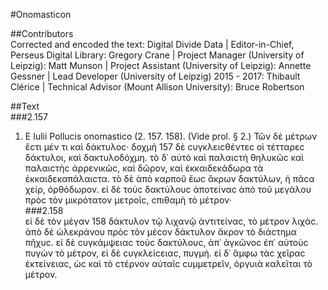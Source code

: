 #Onomasticon  

##Contributors  
Corrected and encoded the text: Digital Divide Data | Editor-in-Chief, Perseus Digital Library: Gregory Crane | Project Manager (University of Leipzig): Matt Munson | Project Assistant (University of Leipzig): Annette Gessner | Lead Developer (University of Leipzig) 2015 - 2017: Thibault Clérice | Technical Advisor (Mount Allison University): Bruce Robertson  

##Text  
###2.157  
1. E Iulii Pollucis onomastico (2. 157. 158). (Vide prol. § 2.) Τῶν δὲ μέτρων ἔϲτι μέν τι καὶ δάκτυλοϲ· δοχμὴ 157 δὲ ϲυγκλειϲθέντεϲ οἱ τέτταρεϲ δάκτυλοι, καὶ δακτυλοδόχμη. τὸ δ᾿ αὐτὸ καὶ παλαιϲτὴ θηλυκῶϲ καὶ παλαιϲτὴϲ ἀρρενικῶϲ, καὶ δῶρον, καὶ ἑκκαιδεκάδωρα τὰ ἑκκαιδεκαπάλαιϲτα. τὸ δὲ ἀπὸ καρποῦ ἕωϲ ἄκρων δακτύλων, ἡ πᾶϲα χείρ, ὀρθόδωρον. εἰ δὲ τοὺϲ δακτύλουϲ ἀποτείναϲ ἀπὸ τοῦ μεγάλου πρὸϲ τὸν μικρότατον μετροῖϲ, ϲπιθαμὴ τὸ μέτρον·  
###2.158  
εἰ δὲ τὸν μέγαν 158 δάκτυλον τῷ λιχανῷ ἀντιτείναϲ, τὸ μέτρον λιχάϲ. ἀπὸ δὲ ὠλεκράνου πρὸϲ τὸν μέϲον δάκτυλον ἄκρον τὸ διάϲτημα πῆχυϲ. εἰ δὲ ϲυγκάμψειαϲ τοὺϲ δακτύλουϲ, ἀπ᾿ ἀγκῶνοϲ ἐπ᾿ αὐτοὺϲ πυγὼν τὸ μέτρον, εἰ δὲ ϲυγκλείϲειαϲ, πυγμή. εἰ δ᾿ ἄμφω τὰϲ χεῖραϲ ἐκτείνειαϲ, ὡϲ καὶ τὸ ϲτέρνον αὐταῖϲ ϲυμμετρεῖν, ὀργυιὰ καλεῖται τὸ μέτρον.  
